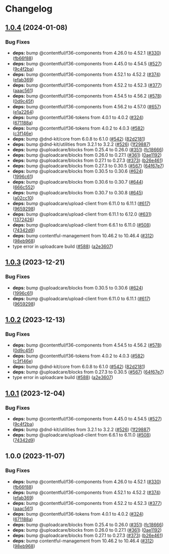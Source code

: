 # Changelog

## [1.0.4](https://github.com/Thrillworks/marketplace-partner-apps/compare/uploadcare-contentful-app-v1.0.3...uploadcare-contentful-app-v1.0.4) (2024-01-08)


### Bug Fixes

* **deps:** bump @contentful/f36-components from 4.26.0 to 4.52.1 ([#330](https://github.com/Thrillworks/marketplace-partner-apps/issues/330)) ([fb66f88](https://github.com/Thrillworks/marketplace-partner-apps/commit/fb66f88b05e15fecad9696abee3096c37aa4298d))
* **deps:** bump @contentful/f36-components from 4.45.0 to 4.54.5 ([#527](https://github.com/Thrillworks/marketplace-partner-apps/issues/527)) ([9c4f2ba](https://github.com/Thrillworks/marketplace-partner-apps/commit/9c4f2ba7ab429da82638416a34eee6cb881421f6))
* **deps:** bump @contentful/f36-components from 4.52.1 to 4.52.2 ([#374](https://github.com/Thrillworks/marketplace-partner-apps/issues/374)) ([efab369](https://github.com/Thrillworks/marketplace-partner-apps/commit/efab369ebb6f4ae1ac74ba112a2c924eb1a0e2cc))
* **deps:** bump @contentful/f36-components from 4.52.2 to 4.52.3 ([#377](https://github.com/Thrillworks/marketplace-partner-apps/issues/377)) ([aaac561](https://github.com/Thrillworks/marketplace-partner-apps/commit/aaac56137901cd55a56f3d3ace060b45cdc1491e))
* **deps:** bump @contentful/f36-components from 4.54.5 to 4.56.2 ([#578](https://github.com/Thrillworks/marketplace-partner-apps/issues/578)) ([0d9c45f](https://github.com/Thrillworks/marketplace-partner-apps/commit/0d9c45f96ecd14bf4689d8d11da0bbccd6e46307))
* **deps:** bump @contentful/f36-components from 4.56.2 to 4.57.0 ([#657](https://github.com/Thrillworks/marketplace-partner-apps/issues/657)) ([e1a2264](https://github.com/Thrillworks/marketplace-partner-apps/commit/e1a226405fd012d9ebb5c8e94eb8cedeaae48174))
* **deps:** bump @contentful/f36-tokens from 4.0.1 to 4.0.2 ([#324](https://github.com/Thrillworks/marketplace-partner-apps/issues/324)) ([671188a](https://github.com/Thrillworks/marketplace-partner-apps/commit/671188a3b0bc4a290b959c6d59d122c58449778a))
* **deps:** bump @contentful/f36-tokens from 4.0.2 to 4.0.3 ([#582](https://github.com/Thrillworks/marketplace-partner-apps/issues/582)) ([c3f146e](https://github.com/Thrillworks/marketplace-partner-apps/commit/c3f146eeccaad79af389e4175d35f9d3a2cb9c56))
* **deps:** bump @dnd-kit/core from 6.0.8 to 6.1.0 ([#542](https://github.com/Thrillworks/marketplace-partner-apps/issues/542)) ([82d2181](https://github.com/Thrillworks/marketplace-partner-apps/commit/82d2181a2d367bbefb252e090cfd83d76ddb0d51))
* **deps:** bump @dnd-kit/utilities from 3.2.1 to 3.2.2 ([#526](https://github.com/Thrillworks/marketplace-partner-apps/issues/526)) ([1f29887](https://github.com/Thrillworks/marketplace-partner-apps/commit/1f29887d22d06975e724135ba1feb0ea7857245a))
* **deps:** bump @uploadcare/blocks from 0.25.4 to 0.26.0 ([#351](https://github.com/Thrillworks/marketplace-partner-apps/issues/351)) ([fc18666](https://github.com/Thrillworks/marketplace-partner-apps/commit/fc1866643e0d9b9ae0c032c549edf2b03b312d45))
* **deps:** bump @uploadcare/blocks from 0.26.0 to 0.27.1 ([#361](https://github.com/Thrillworks/marketplace-partner-apps/issues/361)) ([0ae1192](https://github.com/Thrillworks/marketplace-partner-apps/commit/0ae1192a852360444018dfba708cf3e6911fabf4))
* **deps:** bump @uploadcare/blocks from 0.27.1 to 0.27.3 ([#373](https://github.com/Thrillworks/marketplace-partner-apps/issues/373)) ([b26e461](https://github.com/Thrillworks/marketplace-partner-apps/commit/b26e461dd79919dda8d96acea36c6b5098138735))
* **deps:** bump @uploadcare/blocks from 0.27.3 to 0.30.5 ([#567](https://github.com/Thrillworks/marketplace-partner-apps/issues/567)) ([64f67e7](https://github.com/Thrillworks/marketplace-partner-apps/commit/64f67e7c7071b96ee78490019e849389cf32390e))
* **deps:** bump @uploadcare/blocks from 0.30.5 to 0.30.6 ([#624](https://github.com/Thrillworks/marketplace-partner-apps/issues/624)) ([1996c61](https://github.com/Thrillworks/marketplace-partner-apps/commit/1996c61165335623e1339e812a2b46dab6b79109))
* **deps:** bump @uploadcare/blocks from 0.30.6 to 0.30.7 ([#644](https://github.com/Thrillworks/marketplace-partner-apps/issues/644)) ([666c552](https://github.com/Thrillworks/marketplace-partner-apps/commit/666c552129e68305f7e26a21ad66d05e6091b473))
* **deps:** bump @uploadcare/blocks from 0.30.7 to 0.30.8 ([#645](https://github.com/Thrillworks/marketplace-partner-apps/issues/645)) ([a02cc10](https://github.com/Thrillworks/marketplace-partner-apps/commit/a02cc108b8ce02816b36f124c2cb207a01b2ff30))
* **deps:** bump @uploadcare/upload-client from 6.11.0 to 6.11.1 ([#617](https://github.com/Thrillworks/marketplace-partner-apps/issues/617)) ([9659298](https://github.com/Thrillworks/marketplace-partner-apps/commit/96592988500014f2e1ce9278e468bb8110bae1a1))
* **deps:** bump @uploadcare/upload-client from 6.11.1 to 6.12.0 ([#631](https://github.com/Thrillworks/marketplace-partner-apps/issues/631)) ([1372426](https://github.com/Thrillworks/marketplace-partner-apps/commit/137242673a796989822715c9b82e3a624ca5eeb6))
* **deps:** bump @uploadcare/upload-client from 6.6.1 to 6.11.0 ([#508](https://github.com/Thrillworks/marketplace-partner-apps/issues/508)) ([74342d9](https://github.com/Thrillworks/marketplace-partner-apps/commit/74342d9d1f4e1aa39abd73a8d6a197e319a4f62e))
* **deps:** bump contentful-management from 10.46.2 to 10.46.4 ([#312](https://github.com/Thrillworks/marketplace-partner-apps/issues/312)) ([98eb968](https://github.com/Thrillworks/marketplace-partner-apps/commit/98eb9685dd11940a7bc3110ea00791e11a2af3c0))
* type error in uploadcare build ([#588](https://github.com/Thrillworks/marketplace-partner-apps/issues/588)) ([a2e3607](https://github.com/Thrillworks/marketplace-partner-apps/commit/a2e3607107aff759db83a1c81bcbc5a16854828f))

## [1.0.3](https://github.com/contentful/marketplace-partner-apps/compare/uploadcare-contentful-app-v1.0.2...uploadcare-contentful-app-v1.0.3) (2023-12-21)


### Bug Fixes

* **deps:** bump @uploadcare/blocks from 0.30.5 to 0.30.6 ([#624](https://github.com/contentful/marketplace-partner-apps/issues/624)) ([1996c61](https://github.com/contentful/marketplace-partner-apps/commit/1996c61165335623e1339e812a2b46dab6b79109))
* **deps:** bump @uploadcare/upload-client from 6.11.0 to 6.11.1 ([#617](https://github.com/contentful/marketplace-partner-apps/issues/617)) ([9659298](https://github.com/contentful/marketplace-partner-apps/commit/96592988500014f2e1ce9278e468bb8110bae1a1))

## [1.0.2](https://github.com/contentful/marketplace-partner-apps/compare/uploadcare-contentful-app-v1.0.1...uploadcare-contentful-app-v1.0.2) (2023-12-13)


### Bug Fixes

* **deps:** bump @contentful/f36-components from 4.54.5 to 4.56.2 ([#578](https://github.com/contentful/marketplace-partner-apps/issues/578)) ([0d9c45f](https://github.com/contentful/marketplace-partner-apps/commit/0d9c45f96ecd14bf4689d8d11da0bbccd6e46307))
* **deps:** bump @contentful/f36-tokens from 4.0.2 to 4.0.3 ([#582](https://github.com/contentful/marketplace-partner-apps/issues/582)) ([c3f146e](https://github.com/contentful/marketplace-partner-apps/commit/c3f146eeccaad79af389e4175d35f9d3a2cb9c56))
* **deps:** bump @dnd-kit/core from 6.0.8 to 6.1.0 ([#542](https://github.com/contentful/marketplace-partner-apps/issues/542)) ([82d2181](https://github.com/contentful/marketplace-partner-apps/commit/82d2181a2d367bbefb252e090cfd83d76ddb0d51))
* **deps:** bump @uploadcare/blocks from 0.27.3 to 0.30.5 ([#567](https://github.com/contentful/marketplace-partner-apps/issues/567)) ([64f67e7](https://github.com/contentful/marketplace-partner-apps/commit/64f67e7c7071b96ee78490019e849389cf32390e))
* type error in uploadcare build ([#588](https://github.com/contentful/marketplace-partner-apps/issues/588)) ([a2e3607](https://github.com/contentful/marketplace-partner-apps/commit/a2e3607107aff759db83a1c81bcbc5a16854828f))

## [1.0.1](https://github.com/contentful/marketplace-partner-apps/compare/uploadcare-contentful-app-v1.0.0...uploadcare-contentful-app-v1.0.1) (2023-12-04)


### Bug Fixes

* **deps:** bump @contentful/f36-components from 4.45.0 to 4.54.5 ([#527](https://github.com/contentful/marketplace-partner-apps/issues/527)) ([9c4f2ba](https://github.com/contentful/marketplace-partner-apps/commit/9c4f2ba7ab429da82638416a34eee6cb881421f6))
* **deps:** bump @dnd-kit/utilities from 3.2.1 to 3.2.2 ([#526](https://github.com/contentful/marketplace-partner-apps/issues/526)) ([1f29887](https://github.com/contentful/marketplace-partner-apps/commit/1f29887d22d06975e724135ba1feb0ea7857245a))
* **deps:** bump @uploadcare/upload-client from 6.6.1 to 6.11.0 ([#508](https://github.com/contentful/marketplace-partner-apps/issues/508)) ([74342d9](https://github.com/contentful/marketplace-partner-apps/commit/74342d9d1f4e1aa39abd73a8d6a197e319a4f62e))

## 1.0.0 (2023-11-07)


### Bug Fixes

* **deps:** bump @contentful/f36-components from 4.26.0 to 4.52.1 ([#330](https://github.com/contentful/marketplace-partner-apps/issues/330)) ([fb66f88](https://github.com/contentful/marketplace-partner-apps/commit/fb66f88b05e15fecad9696abee3096c37aa4298d))
* **deps:** bump @contentful/f36-components from 4.52.1 to 4.52.2 ([#374](https://github.com/contentful/marketplace-partner-apps/issues/374)) ([efab369](https://github.com/contentful/marketplace-partner-apps/commit/efab369ebb6f4ae1ac74ba112a2c924eb1a0e2cc))
* **deps:** bump @contentful/f36-components from 4.52.2 to 4.52.3 ([#377](https://github.com/contentful/marketplace-partner-apps/issues/377)) ([aaac561](https://github.com/contentful/marketplace-partner-apps/commit/aaac56137901cd55a56f3d3ace060b45cdc1491e))
* **deps:** bump @contentful/f36-tokens from 4.0.1 to 4.0.2 ([#324](https://github.com/contentful/marketplace-partner-apps/issues/324)) ([671188a](https://github.com/contentful/marketplace-partner-apps/commit/671188a3b0bc4a290b959c6d59d122c58449778a))
* **deps:** bump @uploadcare/blocks from 0.25.4 to 0.26.0 ([#351](https://github.com/contentful/marketplace-partner-apps/issues/351)) ([fc18666](https://github.com/contentful/marketplace-partner-apps/commit/fc1866643e0d9b9ae0c032c549edf2b03b312d45))
* **deps:** bump @uploadcare/blocks from 0.26.0 to 0.27.1 ([#361](https://github.com/contentful/marketplace-partner-apps/issues/361)) ([0ae1192](https://github.com/contentful/marketplace-partner-apps/commit/0ae1192a852360444018dfba708cf3e6911fabf4))
* **deps:** bump @uploadcare/blocks from 0.27.1 to 0.27.3 ([#373](https://github.com/contentful/marketplace-partner-apps/issues/373)) ([b26e461](https://github.com/contentful/marketplace-partner-apps/commit/b26e461dd79919dda8d96acea36c6b5098138735))
* **deps:** bump contentful-management from 10.46.2 to 10.46.4 ([#312](https://github.com/contentful/marketplace-partner-apps/issues/312)) ([98eb968](https://github.com/contentful/marketplace-partner-apps/commit/98eb9685dd11940a7bc3110ea00791e11a2af3c0))
